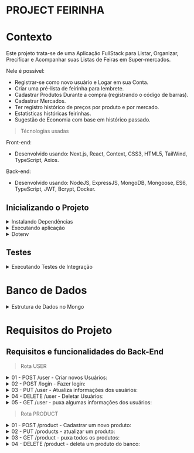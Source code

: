 # PROJECT FEIRINHA

# Contexto
Este projeto trata-se de uma Aplicação FullStack para Listar, Organizar, Precificar e Acompanhar suas Listas de Feiras em Super-mercados.

Nele é possível:
- Registrar-se como novo usuário e Logar em sua Conta.
- Criar uma pré-lista de feirinha para lembrete.
- Cadastrar Produtos Durante a compra (registrando o código de barras).
- Cadastrar Mercados.
- Ter registro histórico de preços por produto e por mercado.
- Estatísticas históricas feirinhas.
- Sugestão de Economia com base em histórico passado.

> Técnologias usadas

Front-end:
* Desenvolvido usando: Next.js, React, Context, CSS3, HTML5, TailWind, TypeScript, Axios.

Back-end:
* Desenvolvido usando: NodeJS, ExpressJS, MongoDB, Mongoose, ES6, TypeScript, JWT, Bcrypt, Docker.


## Inicializando o Projeto

  <details><summary>Instalando Dependências</summary>

    > Backend
    ```bash
    cd backend/ 
    npm install
    ``` 
    > Frontend
    ```bash
    cd frontend/
    npm install
    ``` 
  </details>

  <details><summary>Executando aplicação</summary>

    * Para rodar o back-end:

      ```
      cd backend/ && docker-compose up -d --build
      && docker exec -it feirinha_api bash
      ```
    * Para rodar o front-end:

      ```
        cd frontend/ && npm start
      ```
  </details>
  <details><summary>Dotenv</summary>

    * Variáveis de Ambiente ncessárias:

      ```
      PORT=3001
      USER_SUPER_NAME=Super
      USER_SUPER_EMAIL=super_example@example.com
      USER_SUPER_PASS=
      USER_SUPER_BTHD=
      USER_SUPER_ROLE=Super
      ```
  </details>

## Testes
  <details><summary>Executando Testes de Integração</summary>

    * Para rodar todos os testes:

      ```
        npm test
      ```
  </details>

# Banco de Dados
  <details><summary>Estrutura de Dados no Mongo</summary>

    ![Estrutura de Dados](./backend/bd-feirinha.png)
  </details>

# Requisitos do Projeto
## Requisitos e funcionalidades do Back-End
> Rota USER

  <details><summary>01 - POST /user - Criar novos Usuários:</summary>

  ``` 
  {
    "name": "string",
    "email": "string",
    "password": "string",
    "birthday": "string",
    "role": "string"
  }
  ```

    - O SUPER é auto-criado ao inserir o primeiro USER.
  </details>

  <details><summary>02 - POST /login - Fazer login:</summary>

  ``` 
  {
    "email": "string",
    "password": "string"
  }
  ```

    - Gera Token e salva nos Headers da requisiçao.
  </details>

  <details><summary>03 - PUT /user - Atualiza informações dos usuários:</summary>

  ``` 
  {
    "id": "String",
    "...": "..."
  }
  ```
    - Basta passar o ID do usuário e as informações que você quer alterar.
    - O usuário SUPER só pode ser editado por ele mesmo | Impossível mudar a ROLE do SUPER.
    - Os USERs não podem mudar suas próprias ROLEs, apenas informações pessoais.
    - Só o SUPER pode dar ADMINs.
  </details>

  <details><summary>04 - DELETE /user - Deletar Usuários:</summary>

  ``` 
  {
    "id": "String"
  }
  ```

    - O SUPER pode deletar todos menos a si mesmo.
    - Os ADMINs podem deletar os USERs e outros ADMINs.
    - Os USERs podem apenas se DELETAR, mas não a outros USERS.
  </details>

  <details><summary>05 - GET /user - puxa algumas informações dos usuários:</summary>

  retorno: 
  ```
  [
    {
      "id": "String",
      "name": "String",
      "email": "String",
      "role": "String"
    },
    {
      "..."
    }
  ]
  ```

    - Apenas Admins e Super podem listar usuários.
  </details>

> Rota PRODUCT

  <details><summary>01 - POST /product - Cadastrar um novo produto:</summary>

  ``` 
  {
    "name": "string",
    "subName": "string,
    "manufacturer": "string",
    "category": "string",
    "code": "string",
    "unitMeasure": "string",
    "size": "number",
    "image": "string"
  }
  ```
    - O name deve vir com a descrição genérica ex: 'Macarrão'.
    - O subName deve ser uma descrição mais detalhada ex: 'Espaguete'.
    - A imagem deve vir a rota de onde ela foi salva.
    - Qualquer pessoa pode cadastrar um novo produto.
    - o Código de barras será lido pelo front e automáticamente mandado para o backend.
  </details>

  <details><summary>02 - PUT /products - atualizar um produto:</summary>

  ```
  {
  "id": "String",
  "...": "..."
  }
  ```
    - Basta passar o ID do produto e as informações que quer alterar.
  </details>

  <details><summary>03 - GET /product - puxa todos os produtos:</summary>

  retorno: 
  ```
  [
    {
      "id": "String",
      "name": "String",
      "subName": "String",
      "manufacturer": "String",
      "category": "String",
      "code": "String",
      "unitMeasure": "String",
      "size": "Number",
      "image": "String"
    }
  ]
  ```
  </details>

  <details><summary>04 - DELETE /product - deleta um produto do banco:</summary>

  ``` 
  {
    "id": "String"
  }
  ```
    - Apenas Admins e Super podem deletar produtos.
  </details>
